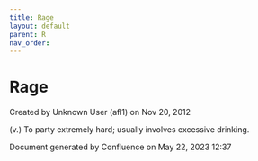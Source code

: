 ```yaml
---
title: Rage
layout: default
parent: R
nav_order:
---
```


# Rage

Created by  Unknown User (afl1) on Nov 20, 2012

(v.) To party extremely hard; usually involves excessive drinking.

Document generated by Confluence on May 22, 2023 12:37


